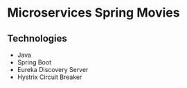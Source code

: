 # Microservices Spring Movies

## Technologies

-   Java
-   Spring Boot
-   Eureka Discovery Server
-   Hystrix Circuit Breaker
